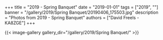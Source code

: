 +++
title = "2019 - Spring Banquet"
date = "2019-01-01"
tags = ["2019", ""]
banner = "/gallery/2019/Spring Banquet/20190406_175503.jpg"
description = "Photos from 2019 - Spring Banquet"
authors = ["David Freels - KA8ZGE"]
+++

{{< image-gallery gallery_dir="/gallery/2019/Spring Banquet/" >}}
